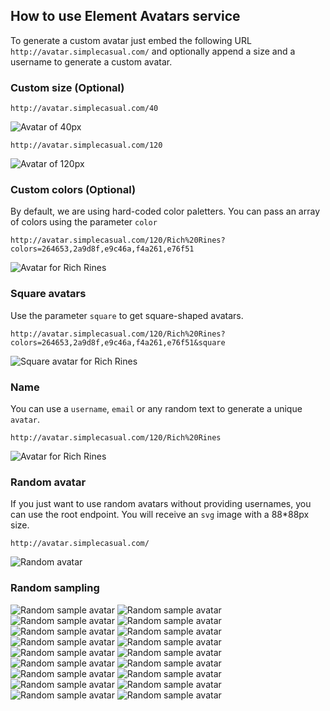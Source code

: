 ## How to use Element Avatars service

To generate a custom avatar just embed the following URL `http://avatar.simplecasual.com/` and optionally append a size and a username to generate a custom avatar.

### Custom size (Optional)

```
http://avatar.simplecasual.com/40

```

![Avatar of 40px](http://avatar.simplecasual.com/40)


```
http://avatar.simplecasual.com/120

```

![Avatar of 120px](http://avatar.simplecasual.com/120)


### Custom colors (Optional)

By default, we are using hard-coded color paletters. You can pass an array of colors using the parameter `color` 

```
http://avatar.simplecasual.com/120/Rich%20Rines?colors=264653,2a9d8f,e9c46a,f4a261,e76f51
```

![Avatar for Rich Rines](http://avatar.simplecasual.com/120/Rich%20Rines?colors=264653,2a9d8f,e9c46a,f4a261,e76f51)

### Square avatars
Use the parameter `square` to get square-shaped avatars. 

```
http://avatar.simplecasual.com/120/Rich%20Rines?colors=264653,2a9d8f,e9c46a,f4a261,e76f51&square
```

![Square avatar for Rich Rines](http://avatar.simplecasual.com/120/Rich%20Rines?colors=264653,2a9d8f,e9c46a,f4a261,e76f51&square)

### Name

You can use a `username`, `email` or any random text to generate a unique `avatar`. 

```
http://avatar.simplecasual.com/120/Rich%20Rines
```

![Avatar for Rich Rines](http://avatar.simplecasual.com/120/Rich%20Rines)


### Random avatar
If you just want to use random avatars without providing usernames, you can use the root endpoint. You will receive an `svg` image with a 88*88px size.

```
http://avatar.simplecasual.com/
```

![Random avatar](http://avatar.simplecasual.com/)


### Random sampling

![Random sample avatar](http://avatar.simplecasual.com/88/octagon)
![Random sample avatar](http://avatar.simplecasual.com/88/water)
![Random sample avatar](http://avatar.simplecasual.com/88/air)
![Random sample avatar](http://avatar.simplecasual.com/88/lemur)
![Random sample avatar](http://avatar.simplecasual.com/88/global)
![Random sample avatar](http://avatar.simplecasual.com/88/beige)
![Random sample avatar](http://avatar.simplecasual.com/88/vector)
![Random sample avatar](http://avatar.simplecasual.com/88/munger)
![Random sample avatar](http://avatar.simplecasual.com/88/pentagram)
![Random sample avatar](http://avatar.simplecasual.com/88/smile)
![Random sample avatar](http://avatar.simplecasual.com/88/random)
![Random sample avatar](http://avatar.simplecasual.com/88/diskutil)
![Random sample avatar](http://avatar.simplecasual.com/88/squircle)
![Random sample avatar](http://avatar.simplecasual.com/88/flippy)
![Random sample avatar](http://avatar.simplecasual.com/88/bookwise)
![Random sample avatar](http://avatar.simplecasual.com/88/cookie)
![Random sample avatar](http://avatar.simplecasual.com/88/chemex)
![Random sample avatar](http://avatar.simplecasual.com/88/fern)
